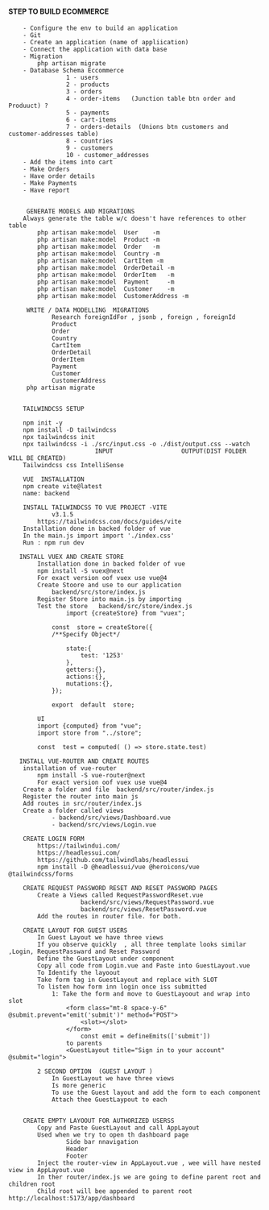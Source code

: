 #### STEP TO BUILD ECOMMERCE 

        - Configure the env to build an application
        - Git 
        - Create an application (name of appliication)
        - Connect the application with data base
        - Migration 
            php artisan migrate
        - Database Schema Eccommerce
                    1 - users
                    2 - products
                    3 - orders
                    4 - order-items   (Junction table btn order and Produuct) ?
                    5 - payments
                    6 - cart-items
                    7 - orders-details  (Unions btn customers and customer-addresses table)
                    8 - countries
                    9 - customers
                    10 - customer_addresses
        - Add the items into cart
        - Make Orders
        - Have order details
        - Make Payments
        - Have report


         GENERATE MODELS AND MIGRATIONS
        Always generate the table w/c doesn't have references to other table
            php artisan make:model  User    -m
            php artisan make:model  Product -m
            php artisan make:model  Order   -m
            php artisan make:model  Country -m
            php artisan make:model  CartItem -m
            php artisan make:model  OrderDetail -m
            php artisan make:model  OrderItem   -m
            php artisan make:model  Payment     -m
            php artisan make:model  Customer    -m
            php artisan make:model  CustomerAddress -m

         WRITE / DATA MODELLING  MIGRATIONS
                Research foreignIdFor , jsonb , foreign , foreignId
                Product
                Order
                Country
                CartItem 
                OrderDetail
                OrderItem
                Payment
                Customer
                CustomerAddress
         php artisan migrate


        TAILWINDCSS SETUP
        
        npm init -y
        npm install -D tailwindcss
        npx tailwindcss init
        npx tailwindcss -i ./src/input.css -o ./dist/output.css --watch
                            INPUT                   OUTPUT(DIST FOLDER WILL BE CREATED)
        Tailwindcss css IntelliSense

        VUE  INSTALLATION
        npm create vite@latest   
        name: backend
        
        INSTALL TAILWINDCSS TO VUE PROJECT -VITE
                v3.1.5
            https://tailwindcss.com/docs/guides/vite
        Installation done in backed folder of vue
        In the main.js import import './index.css'
        Run : npm run dev
        
       INSTALL VUEX AND CREATE STORE
            Installation done in backed folder of vue
            npm install -S vuex@next
            For exact version oof vuex use vue@4
            Create Stoore and use to our application
                backend/src/store/index.js
            Register Store into main.js by importing
            Test the store   backend/src/store/index.js
                    import {createStore} from "vuex";

                const  store = createStore({
                /**Specify Object*/
                
                    state:{
                        test: '1253'
                    },
                    getters:{},
                    actions:{},
                    mutations:{},
                });
                
                export  default  store;

            UI 
            import {computed} from "vue";
            import store from "../store";
            
            const  test = computed( () => store.state.test)

       INSTALL VUE-ROUTER AND CREATE ROUTES
        installation of vue-router
            npm install -S vue-router@next   
            For exact version oof vuex use vue@4
        Create a folder and file  backend/src/router/index.js 
        Register the router into main js
        Add routes in src/router/index.js 
        Create a folder called views
                - backend/src/views/Dashboard.vue
                - backend/src/views/Login.vue
        
        CREATE LOGIN FORM
            https://tailwindui.com/
            https://headlessui.com/
            https://github.com/tailwindlabs/headlessui
            npm install -D @headlessui/vue @heroicons/vue @tailwindcss/forms

        CREATE REQUEST PASSWORD RESET AND RESET PASSWORD PAGES
            Create a Views called RequestPasswordReset.vue
                        backend/src/views/RequestPassword.vue
                        backend/src/views/ResetPassword.vue
            Add the routes in router file. for both.

        CREATE LAYOUT FOR GUEST USERS
            In Guest Layout we have three views
            If you observe quickly  , all three template looks similar ,Login, RequestPassward and Reset Password
            Define the GuestLayout under component
            Copy all code from Login.vue and Paste into GuestLayout.vue
            To Identify the layoout
            Take form tag in GuestLayout and replace with SLOT
            To listen how form inn login once iss submitted
                1: Take the form and move to GuestLayoout and wrap into slot
                    <form class="mt-8 space-y-6" @submit.prevent="emit('submit')" method="POST">
                        <slot></slot>
                    </form>
                        const emit = defineEmits(['submit'])
                    to parents
                    <GuestLayout title="Sign in to your account" @submit="login">

            2 SECOND OPTION  (GUEST LAYOUT )
                In GuestLayout we have three views
                Is more generic
                To use the Guest layout and add the form to each component
                Attach thee GuestLaypout to each
            
        
        CREATE EMPTY LAYOOUT FOR AUTHORIZED USERSS 
            Copy and Paste GuestLayout and call AppLayout
            Used when we try to open th dashboard page 
                    Side bar nnavigation
                    Header
                    Footer
            Inject the router-view in AppLayout.vue , wee will have nested view in AppLayout.vue
            In ther router/index.js we are going to define parent root and children root
            Child root will bee appended to parent root http://localhost:5173/app/dashboard
















            
        
        

























            



























